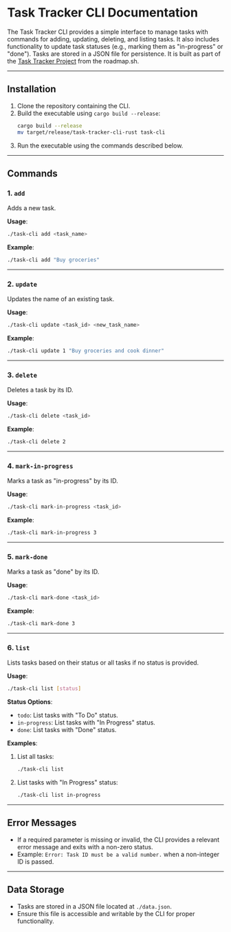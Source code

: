 # Task Tracker CLI Documentation

The Task Tracker CLI provides a simple interface to manage tasks with commands for adding, updating, deleting, and listing tasks. It also includes functionality to update task statuses (e.g., marking them as "in-progress" or "done"). Tasks are stored in a JSON file for persistence. It is built as part of the [Task Tracker Project](https://roadmap.sh/projects/task-tracker) from the roadmap.sh.

---

## Installation
1. Clone the repository containing the CLI.
2. Build the executable using `cargo build --release`:
   ```bash
   cargo build --release
   mv target/release/task-tracker-cli-rust task-cli
   ```
3. Run the executable using the commands described below.

---

## Commands

### 1. **`add`**
Adds a new task.

**Usage**:
```bash
./task-cli add <task_name>
```

**Example**:
```bash
./task-cli add "Buy groceries"
```

---

### 2. **`update`**
Updates the name of an existing task.

**Usage**:
```bash
./task-cli update <task_id> <new_task_name>
```

**Example**:
```bash
./task-cli update 1 "Buy groceries and cook dinner"
```

---

### 3. **`delete`**
Deletes a task by its ID.

**Usage**:
```bash
./task-cli delete <task_id>
```

**Example**:
```bash
./task-cli delete 2
```

---

### 4. **`mark-in-progress`**
Marks a task as "in-progress" by its ID.

**Usage**:
```bash
./task-cli mark-in-progress <task_id>
```

**Example**:
```bash
./task-cli mark-in-progress 3
```

---

### 5. **`mark-done`**
Marks a task as "done" by its ID.

**Usage**:
```bash
./task-cli mark-done <task_id>
```

**Example**:
```bash
./task-cli mark-done 3
```

---

### 6. **`list`**
Lists tasks based on their status or all tasks if no status is provided.

**Usage**:
```bash
./task-cli list [status]
```

**Status Options**:
- `todo`: List tasks with "To Do" status.
- `in-progress`: List tasks with "In Progress" status.
- `done`: List tasks with "Done" status.

**Examples**:
1. List all tasks:
   ```bash
   ./task-cli list
   ```
2. List tasks with "In Progress" status:
   ```bash
   ./task-cli list in-progress
   ```

---

## Error Messages
- If a required parameter is missing or invalid, the CLI provides a relevant error message and exits with a non-zero status.
- Example: `Error: Task ID must be a valid number.` when a non-integer ID is passed.

---

## Data Storage
- Tasks are stored in a JSON file located at `./data.json`.
- Ensure this file is accessible and writable by the CLI for proper functionality.